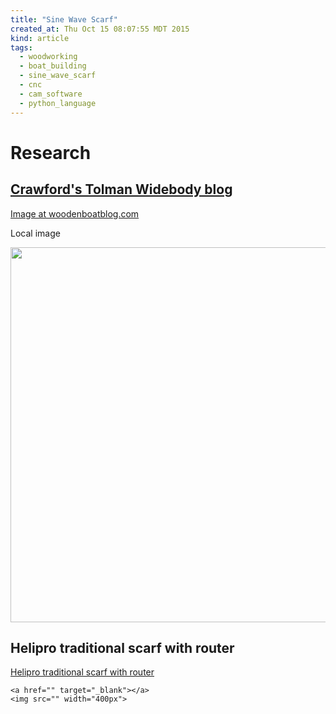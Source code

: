 ```yaml
---
title: "Sine Wave Scarf"
created_at: Thu Oct 15 08:07:55 MDT 2015
kind: article
tags:
  - woodworking
  - boat_building
  - sine_wave_scarf
  - cnc
  - cam_software
  - python_language
---
```


# Research


## <a href="http://woodenboatblog.com/node/261" target="_blank">Crawford's Tolman Widebody blog</a>

<a href="http://woodenboatblog.com/photos/Cut%20Sine%20ave%20Scarf.jpg" target="_blank">Image at woodenboatblog.com</a>

Local image

<img src="/assets/images/wooden-boat-log-cut-sine-wave-scarf.jpg" width="600px">


## Helipro traditional scarf with router

<a href="https://www.youtube.com/watch?v=x-Vak5id_vA" target="_blank">Helipro traditional scarf with router</a>


~~~~~~~~~~~~~
<a href="" target="_blank"></a>
<img src="" width="400px">
~~~~~~~~~~~~~

